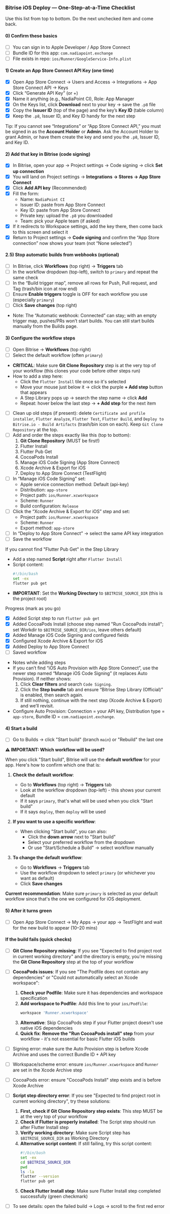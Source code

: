 ### Bitrise iOS Deploy — One-Step-at-a-Time Checklist

Use this list from top to bottom. Do the next unchecked item and come back.

#### 0) Confirm these basics
- [ ] You can sign in to Apple Developer / App Store Connect
- [ ] Bundle ID for this app: `com.nadiapoint.exchange`
- [ ] File exists in repo: `ios/Runner/GoogleService-Info.plist`

#### 1) Create an App Store Connect API Key (one time)
- [x] Open App Store Connect → Users and Access → Integrations → App Store Connect API → Keys
- [x] Click “Generate API Key” (or +)
- [x] Name it anything (e.g., NadiaPoint CI), Role: App Manager
- [x] On the Keys list, click **Download** next to your key → save the `.p8` file
- [x] Copy the **Issuer ID** (top of the page) and the key’s **Key ID** (table column)
- [x] Keep the `.p8`, Issuer ID, and Key ID handy for the next step

Tip: If you cannot see “Integrations” or “App Store Connect API,” you must be signed in as the **Account Holder** or **Admin**. Ask the Account Holder to grant Admin, or have them create the key and send you the `.p8`, Issuer ID, and Key ID.

#### 2) Add that key in Bitrise (code signing)
- [x] In Bitrise, open your app → Project settings → Code signing → click **Set up connection**
- [x] You will land on Project settings → **Integrations → Stores → App Store Connect**
- [x] Click **Add API key** (Recommended)
- [x] Fill the form:
  - Name: `NadiaPoint CI`
  - Issuer ID: paste from App Store Connect
  - Key ID: paste from App Store Connect
  - Private key: upload the `.p8` you downloaded
  - Team: pick your Apple team (if asked)
- [x] If it redirects to Workspace settings, add the key there, then come back to this screen and select it
- [x] Return to Project settings → **Code signing** and confirm the “App Store connection” now shows your team (not “None selected”)

#### 2.5) Stop automatic builds from webhooks (optional)
- [ ] In Bitrise, click **Workflows** (top right) → **Triggers** tab
- [ ] In the workflow dropdown (top-left), switch to `primary` and repeat the same check
- [ ] In the “Build trigger map”, remove all rows for Push, Pull request, and Tag (trash/bin icon at row end)
- [ ] Ensure **Enable triggers** toggle is OFF for each workflow you use (especially `primary`)
- [ ] Click **Save changes** (top right)
- Note: The “Automatic webhook: Connected” can stay; with an empty trigger map, pushes/PRs won’t start builds. You can still start builds manually from the Builds page.

#### 3) Configure the workflow steps
- [ ] Open Bitrise → **Workflows** (top right)
- [ ] Select the default workflow (often `primary`)
- **CRITICAL**: Make sure **Git Clone Repository** step is at the very top of your workflow (this clones your code before other steps run)
- How to add a step here:
  - Click the `Flutter Install` tile once so it's selected
  - Move your mouse just below it → click the purple **+ Add step** button that appears
  - A Step Library pops up → search the step name → click **Add**
  - Repeat: hover below the last step → **+ Add step** for the next item
- [ ] Clean up old steps (if present): delete `Certificate and profile installer`, `Flutter Analyze`, `Flutter Test`, `Flutter Build`, and `Deploy to Bitrise.io - Build Artifacts` (trash/bin icon on each). Keep `Git Clone Repository` at the top.
- [ ] Add and order the steps exactly like this (top to bottom):
  1. **Git Clone Repository** (MUST be first!)
  2. Flutter Install
  3. Flutter Pub Get
  4. CocoaPods Install
  5. Manage iOS Code Signing (App Store Connect)
  6. Xcode Archive & Export for iOS
  7. Deploy to App Store Connect (TestFlight)
- [ ] In “Manage iOS Code Signing” set:
  - Apple service connection method: Default (api-key)
  - Distribution: `app-store`
  - Project path: `ios/Runner.xcworkspace`
  - Scheme: `Runner`
  - Build configuration: `Release`
- [ ] Click the “Xcode Archive & Export for iOS” step and set:
  - Project path: `ios/Runner.xcworkspace`
  - Scheme: `Runner`
  - Export method: `app-store`
- [ ] In “Deploy to App Store Connect” → select the same API key integration
- [ ] Save the workflow

If you cannot find "Flutter Pub Get" in the Step Library
- Add a step named **Script** right after `Flutter Install`
- Script content:
  ```bash
  #!/bin/bash
  set -ex
  flutter pub get
  ```
- **IMPORTANT**: Set the **Working Directory** to `$BITRISE_SOURCE_DIR` (this is the project root)

 Progress (mark as you go)
- [x] Added Script step to run `flutter pub get`
- [x] Added CocoaPods Install (choose step named "Run CocoaPods install"; set Workdir to `$BITRISE_SOURCE_DIR/ios`, leave others default)
- [x] Added Manage iOS Code Signing and configured fields
- [x] Configured Xcode Archive & Export for iOS
- [x] Added Deploy to App Store Connect
- [ ] Saved workflow

- Notes while adding steps
- If you can’t find “iOS Auto Provision with App Store Connect”, use the newer step named “Manage iOS Code Signing” (it replaces Auto Provision). If neither shows:
  1) Click **Clear filters** and search `Code Signing`.
  2) Click the **Step bundle** tab and ensure “Bitrise Step Library (Official)” is enabled, then search again.
  3) If still nothing, continue with the next step (Xcode Archive & Export) and we’ll revisit.
- Configure Auto Provision: Connection = your API key, Distribution type = `app-store`, Bundle ID = `com.nadiapoint.exchange`.

#### 4) Start a build
- [ ] Go to Builds → click "Start build" (branch `main`) or "Rebuild" the last one

**⚠️ IMPORTANT: Which workflow will be used?**

When you click "Start build", Bitrise will use the **default workflow** for your app. Here's how to confirm which one that is:

1. **Check the default workflow**:
   - Go to **Workflows** (top right) → **Triggers** tab
   - Look at the workflow dropdown (top-left) - this shows your current default
   - If it says `primary`, that's what will be used when you click "Start build"
   - If it says `deploy`, then `deploy` will be used

2. **If you want to use a specific workflow**:
   - When clicking "Start build", you can also:
     - Click the **down arrow** next to "Start build" 
     - Select your preferred workflow from the dropdown
     - Or use "Start/Schedule a Build" → select workflow manually

3. **To change the default workflow**:
   - Go to **Workflows** → **Triggers** tab
   - Use the workflow dropdown to select `primary` (or whichever you want as default)
   - Click **Save changes**

**Current recommendation**: Make sure `primary` is selected as your default workflow since that's the one we configured for iOS deployment.

#### 5) After it turns green
- [ ] Open App Store Connect → My Apps → your app → TestFlight and wait for the new build to appear (10–20 mins)

#### If the build fails (quick checks)
- [ ] **Git Clone Repository missing**: If you see "Expected to find project root in current working directory" and the directory is empty, you're missing the **Git Clone Repository** step at the top of your workflow
- [ ] **CocoaPods issues**: If you see "The Podfile does not contain any dependencies" or "Could not automatically select an Xcode workspace":
  1. **Check your Podfile**: Make sure it has dependencies and workspace specification
  2. **Add workspace to Podfile**: Add this line to your `ios/Podfile`:
     ```ruby
     workspace 'Runner.xcworkspace'
     ```
  3. **Alternative**: Skip CocoaPods step if your Flutter project doesn't use native iOS dependencies
  4. **Quick fix**: **Remove the "Run CocoaPods install" step** from your workflow - it's not essential for basic Flutter iOS builds
- [ ] Signing error: make sure the Auto Provision step is before Xcode Archive and uses the correct Bundle ID + API key
- [ ] Workspace/scheme error: ensure `ios/Runner.xcworkspace` and `Runner` are set in the Xcode Archive step
- [ ] CocoaPods error: ensure "CocoaPods Install" step exists and is before Xcode Archive
- [ ] **Script step directory error**: If you see "Expected to find project root in current working directory", try these solutions:
  1. **First, check if Git Clone Repository step exists**: This step MUST be at the very top of your workflow
  2. **Check if Flutter is properly installed**: The Script step should run after Flutter Install step
  3. **Verify working directory**: Make sure Script step has `$BITRISE_SOURCE_DIR` as Working Directory
  4. **Alternative script content**: If still failing, try this script content:
     ```bash
     #!/bin/bash
     set -ex
     cd $BITRISE_SOURCE_DIR
     pwd
     ls -la
     flutter --version
     flutter pub get
     ```
  5. **Check Flutter Install step**: Make sure Flutter Install step completed successfully (green checkmark)
- [ ] To see details: open the failed build → Logs → scroll to the first red error



